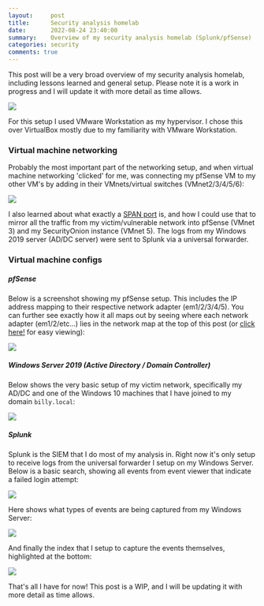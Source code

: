 ```yaml
---
layout:     post
title:      Security analysis homelab
date:       2022-08-24 23:40:00
summary:    Overview of my security analysis homelab (Splunk/pfSense)
categories: security
comments: true
---
```


This post will be a very broad overview of my security analysis homelab, including lessons learned and general setup. Please note it is a work in progress and I will update it with more detail as time allows.

![](https://www.bgigurtsis.com/pictures/posts/homelab/NetworkMap.png)

For this setup I used VMware Workstation as my hypervisor. I chose this over VirtualBox mostly due to my familiarity with VMware Workstation.

### Virtual machine networking

Probably the most important part of the networking setup, and when virtual machine networking 'clicked' for me, was connecting my pfSense VM to my other VM's by adding in their VMnets/virtual switches (VMnet2/3/4/5/6):

![](https://www.bgigurtsis.com/pictures/posts/homelab/PfAdapters.jpg)

I also learned about what exactly a [SPAN port](https://www.garlandtechnology.com/tap-vs-span) is, and how I could use that to mirror all the traffic from my victim/vulnerable network into pfSense (VMnet 3) and my SecurityOnion instance (VMnet 5). The logs from my Windows 2019 server (AD/DC server) were sent to Splunk via a universal forwarder.

### Virtual machine configs

##### pfSense

Below is a screenshot showing my pfSense setup. This includes the IP address mapping to their respective network adapter (em1/2/3/4/5). You can further see exactly how it all maps out by seeing where each network adapter (em1/2/etc...) lies in the network map at the top of this post (or [click here!](https://www.bgigurtsis.com/pictures/posts/homelab/netpf.png) for easy viewing):

![](https://www.bgigurtsis.com/pictures/posts/homelab/pfsensesetup.PNG)

##### Windows Server 2019 (Active Directory / Domain Controller)

Below shows the very basic setup of my victim network, specifically my AD/DC and one of the Windows 10 machines that I have joined to my domain `billy.local`:

![](https://www.bgigurtsis.com/pictures/posts/homelab/adsetup.png)

##### Splunk

Splunk is the SIEM that I do most of my analysis in. Right now it's only setup to receive logs from the universal forwarder I setup on my Windows Server. Below is a basic search, showing all events from event viewer that indicate a failed login attempt:

![](https://www.bgigurtsis.com/pictures/posts/homelab/splunk.PNG)

Here shows what types of events are being captured from my Windows Server:

![](https://www.bgigurtsis.com/pictures/posts/homelab/wineventlog.PNG)

And finally the index that I setup to capture the events themselves, highlighted at the bottom:

![](https://www.bgigurtsis.com/pictures/posts/homelab/indexes.PNG)  



That's all I have for now! This post is a WIP, and I will be updating it with more detail as time allows.
